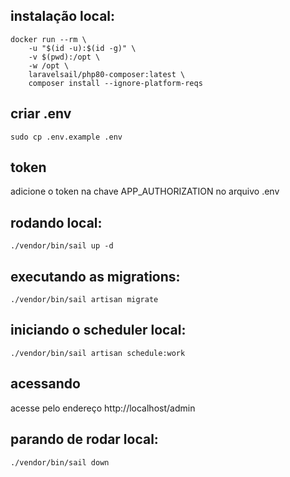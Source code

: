 
## instalação local:

```
docker run --rm \
    -u "$(id -u):$(id -g)" \
    -v $(pwd):/opt \
    -w /opt \
    laravelsail/php80-composer:latest \
    composer install --ignore-platform-reqs
```


## criar .env

```
sudo cp .env.example .env
```


## token
adicione o token na chave APP_AUTHORIZATION no arquivo .env


## rodando local:

```
./vendor/bin/sail up -d
```


## executando as migrations:

```
./vendor/bin/sail artisan migrate
```


## iniciando o scheduler local:

```
./vendor/bin/sail artisan schedule:work
```

## acessando
acesse pelo endereço http://localhost/admin

## parando de rodar local:

```
./vendor/bin/sail down
```
